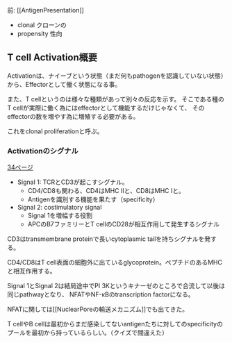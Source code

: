 前: [[AntigenPresentation]]

- clonal クローンの
- propensity 性向

## T cell Activation概要

Activationは、ナイーブという状態（まだ何もpathogenを認識していない状態）から、Effectorとして働く状態になる事。

また、T cellというのは様々な種類があって別々の反応を示す。
そこである種のT cellが実際に働く為にはeffectorとして機能するだけじゃなくて、
そのeffectorの数を増やす為に増殖する必要がある。

これをclonal proliferationと呼ぶ。

### Activationのシグナル

[34ページ](https://karino2.github.io/ImageGallery/CellBiology706x3.html#lg=1&slide=33)

- Signal 1: TCRとCD3が起こすシグナル。
   - CD4/CD8も関わる、CD4はMHC IIと、CD8はMHC Iと。
   - Antigenを識別する機能を果たす（specificity）
- Signal 2: costimulatory signal
   - Signal 1を増幅する役割
   - APCのB7ファミリーとT cellのCD28が相互作用して発生するシグナル

CD3はtransmembrane proteinで長いcytoplasmic tailを持ちシグナルを発する。

CD4/CD8はT cell表面の細胞外に出ているglycoprotein。ペプチドのあるMHCと相互作用する。

Signal 1とSignal 2は結局途中でPI 3Kというキナーゼのところで合流して以後は同じpathwayとなり、
NFATやNF-κBのtranscription factorになる。

NFATに関しては[[NuclearPoreの輸送メカニズム]]でも出てきた。

T cellやB cellは最初からまだ感染してないantigenたちに対してのspecificityのプールを最初から持っているらしい。（クイズで間違えた）